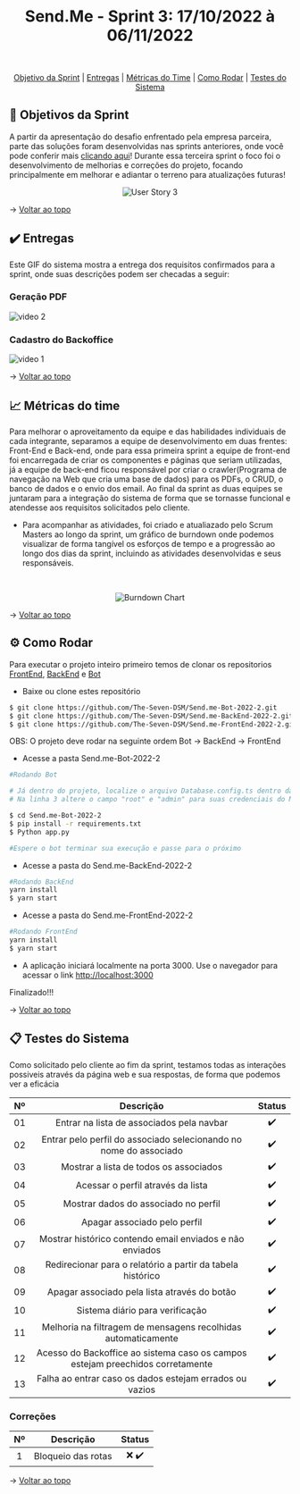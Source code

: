 
<h1 align="center"> Send.Me - Sprint 3: 17/10/2022 à 06/11/2022 </h1>

            
<br id="topo">
<p align="center">
    <a href="#objetivo">Objetivo da Sprint</a>  |  
    <a href="#entrega">Entregas</a>  |
    <a href="#metrica">Métricas do Time</a> |
    <a href="#como rodar">Como Rodar</a> |
    <a href="#testes">Testes do Sistema</a> 
</p>

<span id="objetivo">

## :dart: Objetivos da Sprint
A partir da apresentação do desafio enfrentado pela empresa parceira, parte das soluções foram desenvolvidas nas sprints anteriores, onde você pode conferir mais [clicando aqui](https://github.com/The-Seven-DSM/Send.me-Documentacao-2022-2/)! Durante essa terceira sprint o foco foi o desenvolvimento de melhorias e correções do projeto, focando principalmente em melhorar e adiantar o terreno para atualizações futuras!

<div align="center">

![User Story 3](https://user-images.githubusercontent.com/101061910/200188777-28275ffb-d1a3-48e2-be8f-03ca3a0e2da8.jpg)

</div>

→ [Voltar ao topo](#topo)

<span id="entrega">

## :heavy_check_mark: Entregas

Este GIF do sistema mostra a entrega dos requisitos confirmados para a sprint, onde suas descrições podem ser checadas a seguir:
    
### Geração PDF 
![video 2](https://user-images.githubusercontent.com/96298784/200205887-c27ea6f7-2745-4588-9c49-6d98fa8a81ec.gif)


### Cadastro do Backoffice

  ![video 1](https://user-images.githubusercontent.com/96298784/200205918-8e3769ea-4ff5-40f0-ab08-bf18364c8b26.gif)
  
→ [Voltar ao topo](#topo)

<span id="metrica">

## :chart_with_upwards_trend: Métricas do time
Para melhorar o aproveitamento da equipe e das habilidades individuais de cada integrante, separamos a equipe de desenvolvimento em duas frentes: Front-End e Back-end, onde para essa primeira sprint a equipe de front-end foi encarregada de criar os componentes e páginas que seriam utilizadas, já a equipe de back-end ficou responsável por criar o crawler(Programa de navegação na Web que cria uma base de dados) para os PDFs, o CRUD, o banco de dados e o envio dos email. Ao final da sprint as duas equipes se juntaram para a integração do sistema de forma que se tornasse funcional e atendesse aos requisitos solicitados pelo cliente.

- Para acompanhar as atividades, foi criado e atualiazado pelo Scrum Masters ao longo da sprint, um gráfico de burndown onde podemos visualizar de forma tangível os esforços de tempo e a progressão ao longo dos dias da sprint, incluindo as atividades desenvolvidas e seus responsáveis.

<br>
<div align="center">
            
![Burndown Chart](https://user-images.githubusercontent.com/92696799/200189384-d23ab72e-0e95-488f-9120-2f85d68c5725.png)

</div>
    
→ [Voltar ao topo](#topo)

<span id="como rodar">

## :gear: Como Rodar

Para executar o projeto inteiro primeiro temos de clonar os repositorios [FrontEnd](https://github.com/The-Seven-DSM/Send.me-FrontEnd-2022-2), [BackEnd](https://github.com/The-Seven-DSM/Send.me-BackEnd-2022-2) e [Bot](https://github.com/The-Seven-DSM/Send.me-Bot-2022-2)


- Baixe ou clone estes repositório
```bash
$ git clone https://github.com/The-Seven-DSM/Send.me-Bot-2022-2.git
$ git clone https://github.com/The-Seven-DSM/Send.me-BackEnd-2022-2.git
$ git clone https://github.com/The-Seven-DSM/Send.me-FrontEnd-2022-2.git
```

OBS: O projeto deve rodar na seguinte ordem Bot -> BackEnd -> FrontEnd

- Acesse a pasta Send.me-Bot-2022-2 
```bash
#Rodando Bot

# Já dentro do projeto, localize o arquivo Database.config.ts dentro da pasta config 
# Na linha 3 altere o campo "root" e "admin" para suas credenciais do MySQL

$ cd Send.me-Bot-2022-2
$ pip install -r requirements.txt
$ Python app.py

#Espere o bot terminar sua execução e passe para o próximo 
```

- Acesse a pasta do Send.me-BackEnd-2022-2
```bash
#Rodando BackEnd
yarn install
$ yarn start
```

- Acesse a pasta do Send.me-FrontEnd-2022-2
```bash
#Rodando FrontEnd
yarn install
$ yarn start
```

- A aplicação iniciará localmente na porta 3000. Use o navegador para acessar o link [http://localhost:3000](http://localhost:3000)

Finalizado!!!

→ [Voltar ao topo](#topo)

<span id="testes">

## :clipboard: Testes do Sistema

Como solicitado pelo cliente ao fim da sprint, testamos todas as interações possiveis através da página web e sua respostas, de forma que podemos ver a eficácia

<div align="center">
    
| Nº | Descrição | Status |
|:--:|:----------:|:----------------:|
| 01 | Entrar na lista de associados pela navbar | ✔️ | 
| 02 | Entrar pelo perfil do associado selecionando no nome do associado | ✔️ | 
| 03 | Mostrar a lista de todos os associados | ✔️ |
| 04 | Acessar o perfil através da lista | ✔️ |
| 05 | Mostrar dados do associado no perfil | ✔️ |
| 06 | Apagar associado pelo perfil | ✔️ | 
| 07 | Mostrar histórico contendo email enviados e não enviados | ✔️ | 
| 08 | Redirecionar para o relatório a partir da tabela histórico | ✔️ |           
| 09 | Apagar associado pela lista através do botão| ✔️ |
| 10 | Sistema diário para verificação | ✔️ |
| 11 | Melhoria na filtragem de mensagens recolhidas automaticamente | ✔️ |
| 12 | Acesso do Backoffice ao sistema caso os campos estejam preechidos corretamente | ✔️ |
| 13 | Falha ao entrar caso os dados estejam errados ou vazios | ✔️ |

</div>

### Correções

<div align="center">

| Nº | Descrição | Status |
|:--:|:----------:|:----------------:|
| 1 | Bloqueio das rotas | ❌ ✔️|

 </div> 
 
→ [Voltar ao topo](#topo)

